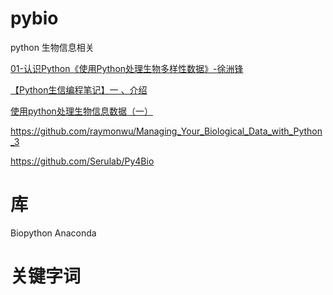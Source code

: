 # pybio
python 生物信息相关



[01-认识Python《使用Python处理生物多样性数据》-徐洲锋](https://www.bilibili.com/video/BV1MY411577t/)

[【Python生信编程笔记】一 、介绍](https://www.jianshu.com/p/c220c537c98a)

[使用python处理生物信息数据（一）](https://www.jianshu.com/p/75dae6c88bdc)


https://github.com/raymonwu/Managing_Your_Biological_Data_with_Python_3

https://github.com/Serulab/Py4Bio

# 库
Biopython
Anaconda
# 关键字词

